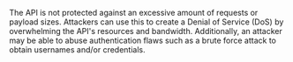 The API is not protected against an excessive amount of requests or payload sizes. Attackers can use this to create a  Denial of Service (DoS) by overwhelming the API's resources and bandwidth. Additionally, an attacker may be able to abuse authentication flaws such as a brute force attack to obtain usernames and/or credentials.
